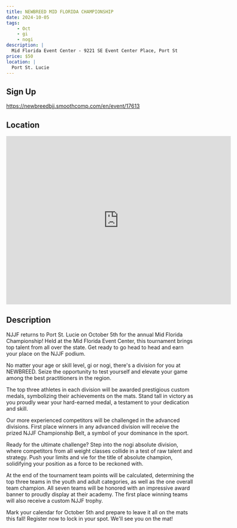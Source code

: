 ```yaml
---
title: NEWBREED MID FLORIDA CHAMPIONSHIP
date: 2024-10-05
tags:
    - Oct
    - gi 
    - nogi 
description: |
  Mid Florida Event Center - 9221 SE Event Center Place, Port St
price: $50
location: |
  Port St. Lucie
---
```

## Sign Up
https://newbreedbjj.smoothcomp.com/en/event/17613

## Location
<iframe src="https://www.google.com/maps/embed?pb=!1m18!1m12!1m3!1d12345.6789!2d-80.2984758!3d27.2970577!2m3!1f0!2f0!3f0!3m2!1i1024!2i768!4f13.1!3m3!1m2!1s0x0%3A0x0!2z27.2970577!5e0!3m2!1sen!2sus!4v1234567890" width="600" height="450" style="border:0;" allowfullscreen="" loading="lazy"></iframe>

## Description
NJJF returns to Port St. Lucie on October 5th for the annual Mid Florida Championship! Held at the Mid Florida Event Center, this tournament brings top talent from all over the state. Get
ready to go head to head and earn your place on the NJJF podium.


No matter your age or skill level, gi or nogi, there's a division for
you at NEWBREED. Seize the opportunity to test
yourself and elevate your game among the best practitioners in the
region.


The top three athletes in each division will be awarded prestigious
custom medals, symbolizing their achievements on the mats.
Stand tall in victory as you proudly wear your
hard-earned medal, a testament to your dedication and skill.


Our more experienced competitors will be challenged in the advanced
divisions. First place winners in any advanced division will receive the prized NJJF Championship Belt, a symbol of your dominance in the
sport.


Ready for the ultimate challenge? Step into the nogi absolute division,
where competitors from all weight classes collide in a test of raw
talent and strategy. Push your limits and vie for the title
of absolute champion, solidifying your position as a force to be
reckoned with.


At the end of the tournament team points will be calculated, determining
the top three teams in the youth and adult categories, as well as the
one overall team champion. All seven teams will be honored with an
impressive award banner to proudly display at their academy. The first
place winning teams will also receive a custom NJJF trophy.


Mark your calendar for October 5th and prepare to leave it all on the
mats this fall! Register now to lock in your spot. We'll see you on the
mat!
